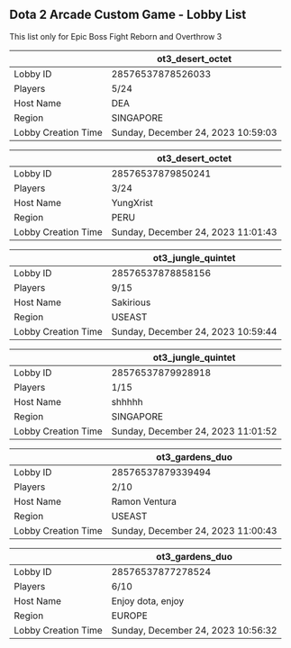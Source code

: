 ## Dota 2 Arcade Custom Game - Lobby List

This list only for Epic Boss Fight Reborn and Overthrow 3

|  | ot3_desert_octet |
| ------ | ------ |
| Lobby ID | 28576537878526033 |
| Players | 5/24 |
| Host Name | DEA |
| Region | SINGAPORE |
| Lobby Creation Time | Sunday, December 24, 2023 10:59:03 |


|  | ot3_desert_octet |
| ------ | ------ |
| Lobby ID | 28576537879850241 |
| Players | 3/24 |
| Host Name | YungXrist |
| Region | PERU |
| Lobby Creation Time | Sunday, December 24, 2023 11:01:43 |


|  | ot3_jungle_quintet |
| ------ | ------ |
| Lobby ID | 28576537878858156 |
| Players | 9/15 |
| Host Name | Sakirious |
| Region | USEAST |
| Lobby Creation Time | Sunday, December 24, 2023 10:59:44 |


|  | ot3_jungle_quintet |
| ------ | ------ |
| Lobby ID | 28576537879928918 |
| Players | 1/15 |
| Host Name | shhhhh |
| Region | SINGAPORE |
| Lobby Creation Time | Sunday, December 24, 2023 11:01:52 |


|  | ot3_gardens_duo |
| ------ | ------ |
| Lobby ID | 28576537879339494 |
| Players | 2/10 |
| Host Name | Ramon Ventura |
| Region | USEAST |
| Lobby Creation Time | Sunday, December 24, 2023 11:00:43 |


|  | ot3_gardens_duo |
| ------ | ------ |
| Lobby ID | 28576537877278524 |
| Players | 6/10 |
| Host Name | Enjoy dota, enjoy |
| Region | EUROPE |
| Lobby Creation Time | Sunday, December 24, 2023 10:56:32 |


